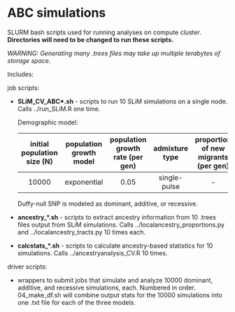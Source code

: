 # ABC simulations

SLURM bash scripts used for running analyses on compute cluster. **Directories will need to be changed to run these scripts.**

_WARNING: Generating many .trees files may take up multiple terabytes of storage space._

Includes:

job scripts:

* **SLiM_CV_ABC\*.sh** - scripts to run 10 SLiM simulations on a single node. Calls ../run_SLiM.R one time. 

  Demographic model:
    
    <table>
     <thead>
         <tr>
             <th align="center">initial population size (N)</th>
             <th align="center">population growth model</th>
             <th align="center">population growth rate (per gen)</th>
             <th align="center">admixture type</th>
             <th align="center">proportion of new migrants (per gen)</th>
             <th align="center">P1 initial ancestry contribution</th>
             <th align="center">selection coefficient (s)</th>
         </tr>
     </thead>
     <tbody>
         <tr>
             <td align="center">10000</td>
             <td align="center">exponential</td>
             <td align="center">0.05</td>
             <td align="center">single-pulse</td>
             <td align="center">-</td>
             <td align="center">m~U(0.1,0.9)</td>
             <td align="center">s~U(0,0.2)</td>
         </tr>
     </tbody>
  </table>
  
  Duffy-null SNP is modeled as dominant, additive, or recessive.
  
* **ancestry_\*.sh** - scripts to extract ancestry information from 10 .trees files output from SLiM simulations. Calls ../localancestry_proportions.py and ../localancestry_tracts.py 10 times each.

* **calcstats_\*.sh** - scripts to calculate ancestry-based statistics for 10 simulations. Calls ../ancestryanalysis_CV.R 10 times.

driver scripts:

- wrappers to submit jobs that simulate and analyze 10000 dominant, additive, and recessive simulations, each. Numbered in order. 04_make_df.sh will combine output stats for the 10000 simulations into one .txt file for each of the three models.
